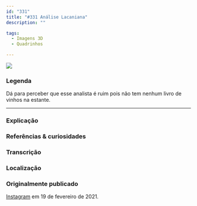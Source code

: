 ```yaml
---
id: "331"
title: "#331 Análise Lacaniana"
description: ""

tags:
  - Imagens 3D
  - Quadrinhos

---
```


![](https://bebiodicionario-com.s3.amazonaws.com/media/posts/202101/140964093_949539855852611_3495021235884792891_n_17893113442852625.jpg)



### Legenda

Dá para perceber que esse analista é ruim pois não tem nenhum livro de vinhos na estante.


---

### Explicação



### Referências & curiosidades


### Transcrição

### Localização


### Originalmente publicado

[Instagram](https://www.instagram.com/bebiodicionario/) em 19 de fevereiro de 2021.
